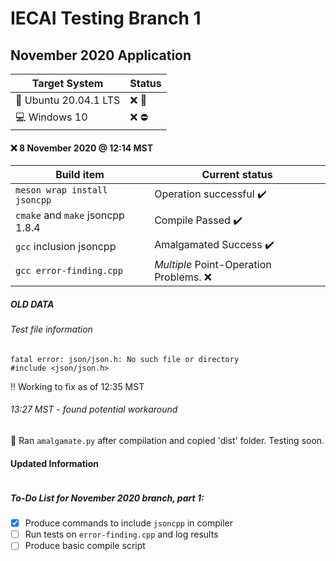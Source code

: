 # IECAI Testing Branch 1
## November 2020 Application

|  Target System  | Status |
|-----------------|--------|
| :penguin: Ubuntu 20.04.1 LTS | :x: :repeat: |
| :computer: Windows 10 | :x: :no_entry: |



#### :x: 8 November 2020 @ 12:14 MST
|     Build item      |  Current status  |
|---------------------|---------------|
|`meson wrap install jsoncpp`|  Operation successful :heavy_check_mark: |
| `cmake` and `make`  jsoncpp 1.8.4   |   Compile Passed  :heavy_check_mark:  |
|`gcc` inclusion jsoncpp| Amalgamated Success :heavy_check_mark:  |
|`gcc error-finding.cpp`| *Multiple* Point-Operation Problems. :x:|
##### OLD DATA
###### Test file information
```
fatal error: json/json.h: No such file or directory
#include <json/json.h>
```
:bangbang: Working to fix as of 12:35 MST
###### 13:27 MST - found potential workaround
:memo: Ran `amalgamate.py` after compilation and copied 'dist' folder. Testing soon.

#### Updated Information
```

```

##### To-Do List for November 2020 branch, part 1:
- [x] Produce commands to include `jsoncpp` in compiler
- [ ] Run tests on `error-finding.cpp` and log results
- [ ] Produce basic compile script
